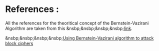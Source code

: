# References :

All the references for the theoritical concept of the Bernstein-Vazirani Algorithm are taken from this &nsbp;&nsbp;&nsbp;&nsbp;[link](https://medium.com/quantum-untangled/the-bernstein-vazirani-algorithm-quantum-algorithms-untangled-67e58d4a5096).

&nsbp;&nsbp;&nsbp;&nsbp;[Using Bernstein-Vazirani algorithm to attack block ciphers](https://link.springer.com/epdf/10.1007/s10623-018-0510-5?sharing_token=gTXm7VcOiSGDCeskJ-2vkve4RwlQNchNByi7wbcMAY4Pyjo41wSmZYy88ywP9pbRXF6-t04GEmUt30INRktvTmtLRFDdy8cW0sVjM1n6lqdobGd1aK1YGetG0_dOCl1sCBRZ1Bs3H6tO_Uj9jItHAFNmhzyDrA2hAzi1M9SCorM%3D) 